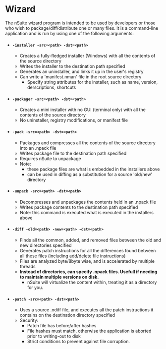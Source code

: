 # Wizard
The nSuite wizard program is intended to be used by developers or those who wish to package/diff/distribute one or many files. 
It is a command-line application and is run by using one of the following arguments:

- #### `-installer -src=<path> -dst=<path>`
  - Creates a fully-fledged installer (Windows) with all the contents of the source directory
  - Writes the installer to the destination path specified
  - Generates an uninstaller, and links it up in the user's registry
  - Can write a 'manifest.nman' file in the root source directory
    - Specify string attributes for the installer, such as name, version, derscriptions, shortcuts
  
- #### `-packager -src=<path> -dst=<path>`
  - Creates a mini installer with no GUI (terminal only) with all the contents of the source directory
  - No uninstaller, registry modifications, or manifest file
  
- #### `-pack -src=<path> -dst=<path>`
  - Packages and compresses all the contents of the source directory into an .npack file
  - Writes package file to the destination path specified
  - Requires nSuite to unpackage
  - Note:
    - these package files are what is embedded in the installers above
    - can be used in diffing as a substitution for a source 'old/new' directory
  
- #### `-unpack -src=<path> -dst=<path>`
  - Decompresses and unpackages the contents held in an .npack file
  - Writes package contents to the destination path specified
  - Note: this command is executed what is executed in the installers above
  
- #### `-diff -old=<path> -new=<path> -dst=<path>`
  - Finds all the common, added, and removed files between the old and new directories specified
  - Generates patch instructions for all the differences found between all these files (including add/delete file instructions)
  - Files are analyzed byte/8byte wise, and is accelerated by multiple threads
  - **Instead of directories, can specify .npack files. Usefull if needing to maintain multiple versions on disk.**
    - nSuite will virtualize the content within, treating it as a directory for you.
	
 - #### `-patch -src=<path> -dst=<path>`
   - Uses a source .ndiff file, and executes all the patch instructions it contains on the destination directory specified
   - Security:
     - Patch file has before/after hashes
	 - File hashes must match, otherwise the application is aborted prior to writing-out to disk
	 - Strict conditions to prevent against file corruption.
